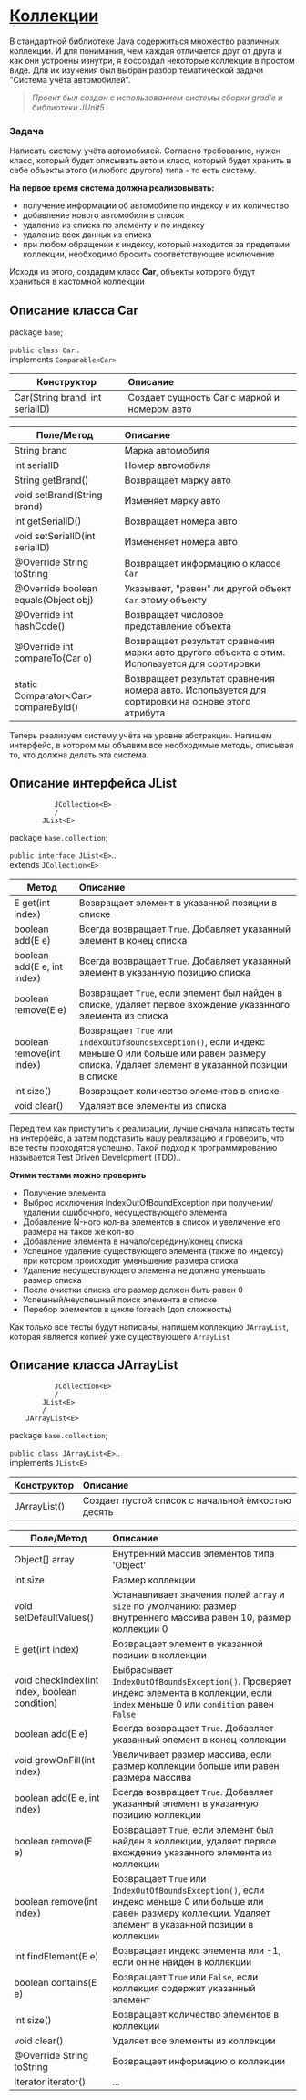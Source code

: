 # [Коллекции](https://github.com/Tirensky/JavaLearning/tree/master/Collections/src)
В стандартной библиотеке Java содержиться множество различных коллекции. И для понимания, чем каждая отличается друг от друга и как они устроены изнутри, я воссоздал некоторые коллекции в простом виде.
Для их изучения был выбран разбор тематической задачи "Система учёта автомобилей".

>  *Проект был создан с использованием системы сборки gradle и библиотеки JUnit5*

### Задача
Написать систему учёта автомобилей. Согласно требованию, нужен класс, который будет описывать авто и класс, который будет хранить в себе объекты этого (и любого другого) типа - то есть систему.

**На первое время система должна реализовывать:**
- получение информации об автомобиле по индексу и их количество
- добавление нового автомобиля в список
- удаление из списка по элементу и по индексу
- удаление всех данных из списка
- при любом обращении к индексу, который находится за пределами коллекции, необходимо бросить соответствующее исключение

Исходя из этого, создадим класс **Car**, объекты которого будут храниться в кастомной коллекции 

## Описание класса Car

package `base`;

`public class Car`..  
implements `Comparable<Car>`

| Конструктор                     | Описание                                     |
| --------------------------------|:---------------------------------------------|
| Car(String brand, int serialID) | Создает сущность Car с маркой и номером авто |


| Поле/Метод                     | Описание           |
| -------------------------------|:-------------------|
| String brand                   | Марка автомобиля   |
| int serialID                   | Номер автомобиля   |
| String getBrand()              | Возвращает марку авто  |
| void setBrand(String brand)    | Изменяет марку авто    |
| int getSerialID()              | Возвращает номера авто |
| void setSerialID(int serialID) | Измененяет номера авто |
| @Override String toString              | Возвращает информацию о классе `Car` |
| @Override boolean equals(Object obj)   | Указывает, "равен" ли другой объект `Car` этому объекту |
| @Override int hashCode()               | Возвращает числовое представление объекта |
| @Override int compareTo(Car o)         | Возвращает результат сравнения марки авто другого объекта с этим. Используется для сортировки |
| static Comparator\<Car\> compareById() | Возвращает результат сравнения номера авто. Используется для сортировки на основе этого атрибута |

Теперь реализуем систему учёта на уровне абстракции. Напишем интерфейс, в котором мы объявим все необходимые методы, описывая то, что должна делать эта система.

## Описание интерфейса JList

               JCollection<E>
               /
            JList<E>
            
package `base.collection`;

`public interface JList<E>`..  
extends `JCollection<E>`

| Метод                       | Описание                                                   |
| ----------------------------|:-----------------------------------------------------------|
| E get(int index)            | Возвращает элемент в указанной позиции в списке            |
| boolean add(E e)            | Вcегда возвращает `True`. Добавляет указанный элемент в конец списка |
| boolean add(E e, int index) | Всегда возвращает `True`. Добавляет указанный элемент в указанную позицию списка  |
| boolean remove(E e)         | Возвращает `True`, если элемент был найден в списке, удаляет первое вхождение указанного элемента из списка |
| boolean remove(int index)   | Возвращает `True` или `IndexOutOfBoundsException()`, если индекс меньше 0 или больше или равен размеру списка. Удаляет элемент в указанной позиции в списке |
| int size()                  | Возвращает количество элементов в списке |
| void clear()                | Удаляет все элементы из списка           |

Перед тем как приступить к реализации, лучше сначала написать тесты на интерфейс, а затем подставить нашу реализацию и проверить, что все тесты проходятся успешно. Такой подход к программированию называется Test Driven Development (TDD)..  

**Этими тестами можно проверить**   
- Получение элемента
- Выброс исключения IndexOutOfBoundException при получении/удалении ошибочного, несуществующего элемента
- Добавление N-ного кол-ва элементов в список и увеличение его размера на такое же кол-во
- Добавление элемента в начало/середину/конец списка
- Успешное удаление существующего элемента (также по индексу) при котором происходит уменьшение размера списка 
- Удаление несуществующего элемента не должно уменьшать размер списка
- После очистки списка его размер должен быть равен 0
- Успешный/неуспешный поиск элемента в списке
- Перебор элементов в цикле foreach (доп сложность)

Как только все тесты будут написаны, напишем коллекцию `JArrayList`, которая является копией уже существующего `ArrayList` 

## Описание класса JArrayList

                  
               JCollection<E>
               /
            JList<E>
            /
        JArrayList<E>

package `base.collection`;

`public class JArrayList<E>`..  
implements `JList<E>`

| Конструктор       | Описание                                          |
| ------------------|:--------------------------------------------------|
| JArrayList()      | Создает пустой список с начальной ёмкостью десять |

| Поле/Метод                | Описание                                   |
| --------------------------|:-------------------------------------------|
| Object[] array            | Внутренний массив элементов типа 'Object'  |
| int size                  | Размер коллекции                           |
| void setDefaultValues()   | Устанавливает значения полей `array` и `size` по умолчанию: размер внутреннего массива равен 10, размер коллекции 0 |
| E get(int index)                              | Возвращает элемент в указанной позиции в коллекции                                              |
| void checkIndex(int index, boolean condition) | Выбрасывает `IndexOutOfBoundsException()`. Проверяет индекс элемента в коллекции, если `index` меньше 0 или `condition` равен `False`  |
| boolean add(E e)                              | Вcегда возвращает `True`. Добавляет указанный элемент в конец коллекции |
| void growOnFill(int index)  | Увеличивает размер массива, если размер коллекции больше или равен размера массива    |
| boolean add(E e, int index) | Всегда возвращает `True`. Добавляет указанный элемент в указанную позицию коллекции   |
| boolean remove(E e)         | Возвращает `True`, если элемент был найден в коллекции, удаляет первое вхождение указанного элемента из коллекции |
| boolean remove(int index)   | Возвращает `True` или `IndexOutOfBoundsException()`, если индекс меньше 0 или больше или равен размеру коллекции. Удаляет элемент в указанной позиции в коллекции |
| int findElement(E e)        | Возвращает индекс элемента или -1, если он не найден в коллекции |
| boolean contains(E e)       | Возвращает `True` или `False`, если коллекция содержит указанный элемент   |
| int size()                  | Возвращает количество элементов в коллекции |
| void clear()                | Удаляет все элементы из коллекции        |
| @Override String toString   | Возвращает информацию о коллекции        |
| Iterator<E> iterator()      | ...                                      |
